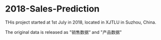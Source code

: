 # 2018-Sales-Prediction

THis project started at 1st July in 2018, located in XJTLU in Suzhou, China. 

The original data is released as "销售数据“ and "产品数据"
